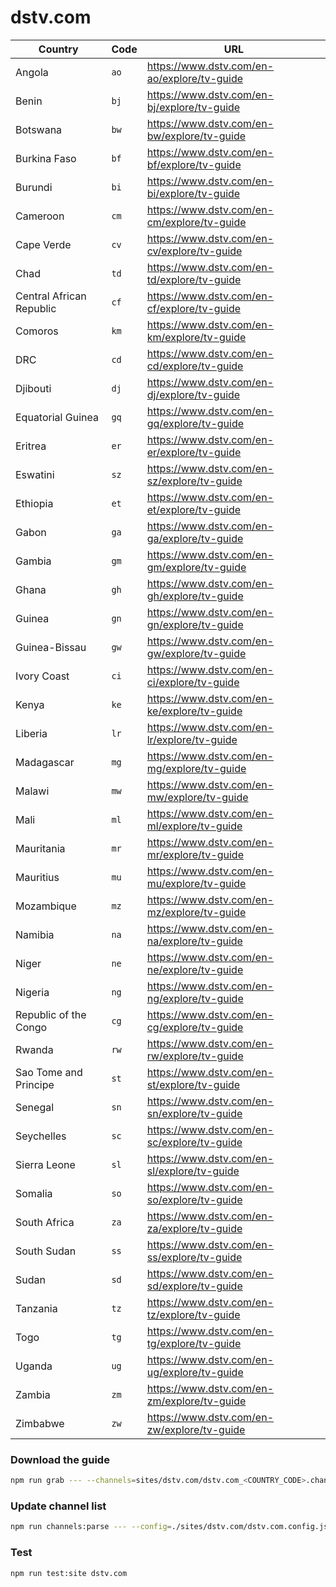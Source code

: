 # dstv.com

| Country                  | Code | URL                                         |
| ------------------------ | ---- | ------------------------------------------- |
| Angola                   | `ao` | https://www.dstv.com/en-ao/explore/tv-guide |
| Benin                    | `bj` | https://www.dstv.com/en-bj/explore/tv-guide |
| Botswana                 | `bw` | https://www.dstv.com/en-bw/explore/tv-guide |
| Burkina Faso             | `bf` | https://www.dstv.com/en-bf/explore/tv-guide |
| Burundi                  | `bi` | https://www.dstv.com/en-bi/explore/tv-guide |
| Cameroon                 | `cm` | https://www.dstv.com/en-cm/explore/tv-guide |
| Cape Verde               | `cv` | https://www.dstv.com/en-cv/explore/tv-guide |
| Chad                     | `td` | https://www.dstv.com/en-td/explore/tv-guide |
| Central African Republic | `cf` | https://www.dstv.com/en-cf/explore/tv-guide |
| Comoros                  | `km` | https://www.dstv.com/en-km/explore/tv-guide |
| DRC                      | `cd` | https://www.dstv.com/en-cd/explore/tv-guide |
| Djibouti                 | `dj` | https://www.dstv.com/en-dj/explore/tv-guide |
| Equatorial Guinea        | `gq` | https://www.dstv.com/en-gq/explore/tv-guide |
| Eritrea                  | `er` | https://www.dstv.com/en-er/explore/tv-guide |
| Eswatini                 | `sz` | https://www.dstv.com/en-sz/explore/tv-guide |
| Ethiopia                 | `et` | https://www.dstv.com/en-et/explore/tv-guide |
| Gabon                    | `ga` | https://www.dstv.com/en-ga/explore/tv-guide |
| Gambia                   | `gm` | https://www.dstv.com/en-gm/explore/tv-guide |
| Ghana                    | `gh` | https://www.dstv.com/en-gh/explore/tv-guide |
| Guinea                   | `gn` | https://www.dstv.com/en-gn/explore/tv-guide |
| Guinea-Bissau            | `gw` | https://www.dstv.com/en-gw/explore/tv-guide |
| Ivory Coast              | `ci` | https://www.dstv.com/en-ci/explore/tv-guide |
| Kenya                    | `ke` | https://www.dstv.com/en-ke/explore/tv-guide |
| Liberia                  | `lr` | https://www.dstv.com/en-lr/explore/tv-guide |
| Madagascar               | `mg` | https://www.dstv.com/en-mg/explore/tv-guide |
| Malawi                   | `mw` | https://www.dstv.com/en-mw/explore/tv-guide |
| Mali                     | `ml` | https://www.dstv.com/en-ml/explore/tv-guide |
| Mauritania               | `mr` | https://www.dstv.com/en-mr/explore/tv-guide |
| Mauritius                | `mu` | https://www.dstv.com/en-mu/explore/tv-guide |
| Mozambique               | `mz` | https://www.dstv.com/en-mz/explore/tv-guide |
| Namibia                  | `na` | https://www.dstv.com/en-na/explore/tv-guide |
| Niger                    | `ne` | https://www.dstv.com/en-ne/explore/tv-guide |
| Nigeria                  | `ng` | https://www.dstv.com/en-ng/explore/tv-guide |
| Republic of the Congo    | `cg` | https://www.dstv.com/en-cg/explore/tv-guide |
| Rwanda                   | `rw` | https://www.dstv.com/en-rw/explore/tv-guide |
| Sao Tome and Principe    | `st` | https://www.dstv.com/en-st/explore/tv-guide |
| Senegal                  | `sn` | https://www.dstv.com/en-sn/explore/tv-guide |
| Seychelles               | `sc` | https://www.dstv.com/en-sc/explore/tv-guide |
| Sierra Leone             | `sl` | https://www.dstv.com/en-sl/explore/tv-guide |
| Somalia                  | `so` | https://www.dstv.com/en-so/explore/tv-guide |
| South Africa             | `za` | https://www.dstv.com/en-za/explore/tv-guide |
| South Sudan              | `ss` | https://www.dstv.com/en-ss/explore/tv-guide |
| Sudan                    | `sd` | https://www.dstv.com/en-sd/explore/tv-guide |
| Tanzania                 | `tz` | https://www.dstv.com/en-tz/explore/tv-guide |
| Togo                     | `tg` | https://www.dstv.com/en-tg/explore/tv-guide |
| Uganda                   | `ug` | https://www.dstv.com/en-ug/explore/tv-guide |
| Zambia                   | `zm` | https://www.dstv.com/en-zm/explore/tv-guide |
| Zimbabwe                 | `zw` | https://www.dstv.com/en-zw/explore/tv-guide |

### Download the guide

```sh
npm run grab --- --channels=sites/dstv.com/dstv.com_<COUNTRY_CODE>.channels.xml
```

### Update channel list

```sh
npm run channels:parse --- --config=./sites/dstv.com/dstv.com.config.js --output=./sites/dstv.com/dstv.com_<COUNTRY_CODE>.channels.xml --set=country:<COUNTRY_CODE>
```

### Test

```sh
npm run test:site dstv.com
```
